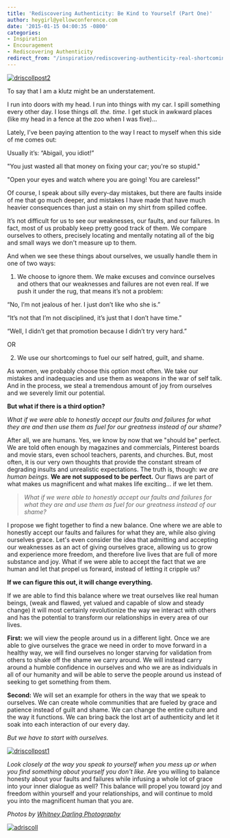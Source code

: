 ```yaml
---
title: 'Rediscovering Authenticity: Be Kind to Yourself (Part One)'
author: heygirl@yellowconference.com
date: '2015-01-15 04:00:35 -0800'
categories:
- Inspiration
- Encouragement
- Rediscovering Authenticity
redirect_from: "/inspiration/rediscovering-authenticity-real-shortcomings/"
---
```


[![driscollpost2](http://yellowconference.com/wp-content/uploads/2015/01/driscollpost2.jpg)](http://yellowconference.com/wp-content/uploads/2015/01/driscollpost2.jpg)

To say that I am a klutz might be an understatement.

I run into doors with my head. I run into things with my car. I spill something every other day. I lose things _all._ _the._ _time_. I get stuck in awkward places (like my head in a fence at the zoo when I was five)...

Lately, I’ve been paying attention to the way I react to myself when this side of me comes out:

Usually it’s: “Abigail, you idiot!”

"You just wasted all that money on fixing your car; you're so stupid."

"Open your eyes and watch where you are going! You are careless!"

Of course, I speak about silly every-day mistakes, but there are faults inside of me that go much deeper, and mistakes I have made that have much heavier consequences than just a stain on my shirt from spilled coffee.

It’s not difficult for us to see our weaknesses, our faults, and our failures. In fact, most of us probably keep pretty good track of them. We compare ourselves to others, precisely locating and mentally notating all of the big and small ways we don't measure up to them.

And when we see these things about ourselves, we usually handle them in one of two ways:

1) We choose to ignore them. We make excuses and convince ourselves and others that our weaknesses and failures are not even real. If we push it under the rug, that means it’s not a problem:

“No, I’m not jealous of her. I just don’t like who she is.”

“It’s not that I’m not disciplined, it’s just that I don’t have time.”

“Well, I didn’t get that promotion because I didn’t try very hard.”

OR

2) We use our shortcomings to fuel our self hatred, guilt, and shame.

As women, we probably choose this option most often. We take our mistakes and inadequacies and use them as weapons in the war of self talk. And in the process, we steal a tremendous amount of joy from ourselves and we severely limit our potential.

**But what if there is a third option?**

_What if we were able to honestly accept our faults and failures for what they are and then use them as fuel for our greatness instead of our shame?_

After all, we are humans. Yes, we know by now that we "should be" perfect. We are told often enough by magazines and commercials, Pinterest boards and movie stars, even school teachers, parents, and churches. But, most often, it is our very own thoughts that provide the constant stream of degrading insults and unrealistic expectations. The truth is, though: _we are human beings._ **We are not supposed to be perfect.** Our flaws are part of what makes us magnificent and what makes life exciting... if we let them.

> _What if we were able to honestly accept our faults and failures for what they are and use them as fuel for our greatness instead of our shame?_

I propose we fight together to find a new balance. One where we are able to honestly accept our faults and failures for what they are, while also giving ourselves grace. Let's even consider the idea that admitting and accepting our weaknesses as an act of giving ourselves grace, allowing us to grow and experience more freedom, and therefore live lives that are full of more substance and joy. What if we were able to accept the fact that we are human and let that propel us forward, instead of letting it cripple us?

**If we can figure this out, it will change everything.**

If we are able to find this balance where we treat ourselves like real human beings, (weak and flawed, yet valued and capable of slow and steady change) it will most certainly revolutionize the way we interact with others and has the potential to transform our relationships in every area of our lives.

**First:** we will view the people around us in a different light. Once we are able to give ourselves the grace we need in order to move forward in a healthy way, we will find ourselves no longer starving for validation from others to shake off the shame we carry around. We will instead carry around a humble confidence in ourselves and who we are as individuals in all of our humanity and will be able to serve the people around us instead of seeking to get something from them.

**Second:** We will set an example for others in the way that we speak to ourselves. We can create whole communities that are fueled by grace and patience instead of guilt and shame. We can change the entire culture and the way it functions. We can bring back the lost art of authenticity and let it soak into each interaction of our every day.

_But we have to start with ourselves._

[![driscollpost1](http://yellowconference.com/wp-content/uploads/2015/01/driscollpost1-683x1024.jpg)](http://yellowconference.com/wp-content/uploads/2015/01/driscollpost1.jpg)

_Look closely at the way you speak to yourself when you mess up or when you find something about yourself you don't like._ Are you willing to balance honesty about your faults and failures while infusing a whole lot of grace into your inner dialogue as well? This balance will propel you toward joy and freedom within yourself and your relationships, and will continue to mold you into the magnificent human that you are.

_Photos by [Whitney Darling Photography](http://whitneydarling.com/)_

[![adriscoll](http://yellowconference.com/wp-content/uploads/2015/01/adriscoll1.jpg)](http://www.ritesofasylum.com/)
